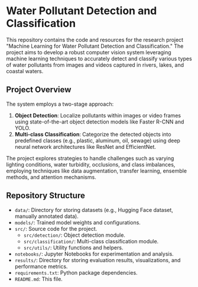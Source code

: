 # Water Pollutant Detection and Classification

This repository contains the code and resources for the research project "Machine Learning for Water Pollutant Detection and Classification." The project aims to develop a robust computer vision system leveraging machine learning techniques to accurately detect and classify various types of water pollutants from images and videos captured in rivers, lakes, and coastal waters.

## Project Overview

The system employs a two-stage approach:

1. **Object Detection**: Localize pollutants within images or video frames using state-of-the-art object detection models like Faster R-CNN and YOLO.
2. **Multi-class Classification**: Categorize the detected objects into predefined classes (e.g., plastic, aluminum, oil, sewage) using deep neural network architectures like ResNet and EfficientNet.

The project explores strategies to handle challenges such as varying lighting conditions, water turbidity, occlusions, and class imbalances, employing techniques like data augmentation, transfer learning, ensemble methods, and attention mechanisms.

## Repository Structure

- `data/`: Directory for storing datasets (e.g., Hugging Face dataset, manually annotated data).
- `models/`: Trained model weights and configurations.
- `src/`: Source code for the project.
  - `src/detection/`: Object detection module.
  - `src/classification/`: Multi-class classification module.
  - `src/utils/`: Utility functions and helpers.
- `notebooks/`: Jupyter Notebooks for experimentation and analysis.
- `results/`: Directory for storing evaluation results, visualizations, and performance metrics.
- `requirements.txt`: Python package dependencies.
- `README.md`: This file.
